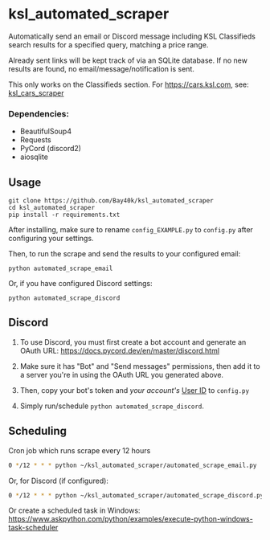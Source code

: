 # ksl_automated_scraper

Automatically send an email or Discord message including KSL Classifieds search results for a specified query, matching a price range.

Already sent links will be kept track of via an SQLite database. If no new results are found, no email/message/notification is sent.

This only works on the Classifieds section. For https://cars.ksl.com, see: [ksl_cars_scraper](https://github.com/Bay40k/ksl_cars_scraper_api)


### Dependencies:
- BeautifulSoup4
- Requests
- PyCord (discord2)
- aiosqlite

## Usage
```
git clone https://github.com/Bay40k/ksl_automated_scraper
cd ksl_automated_scraper
pip install -r requirements.txt
```
After installing, make sure to rename `config_EXAMPLE.py` to `config.py` after configuring your settings.

Then, to run the scrape and send the results to your configured email:
```commandline
python automated_scrape_email
```
Or, if you have configured Discord settings:
```commandline
python automated_scrape_discord
```

## Discord
1. To use Discord, you must first create a bot account and generate an OAuth URL:
https://docs.pycord.dev/en/master/discord.html

2. Make sure it has "Bot" and "Send messages" permissions, then add it to a server you're in using the OAuth URL you generated above.

3. Then, copy your bot's token and *your account's* [User ID](https://support.discord.com/hc/en-us/articles/206346498-Where-can-I-find-my-User-Server-Message-ID-) to `config.py`

4. Simply run/schedule `python automated_scrape_discord`.

## Scheduling

Cron job which runs scrape every 12 hours
```bash
0 */12 * * * python ~/ksl_automated_scraper/automated_scrape_email.py
```
Or, for Discord (if configured):
```bash
0 */12 * * * python ~/ksl_automated_scraper/automated_scrape_discord.py
```

Or create a scheduled task in Windows: https://www.askpython.com/python/examples/execute-python-windows-task-scheduler
